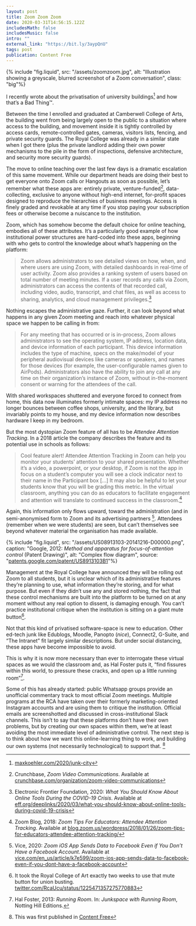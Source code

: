 ```yaml
---
layout: post
title: Zoom Zoom Zoom
date: 2020-03-31T14:56:15.122Z
includesMath: false
includesMusic: false
intro: ""
external_link: "https://bit.ly/3aypQnU"
tags: post
publication: Content Free
---
```


{% include "fig.liquid", src: "/assets/zoomzoom.jpg", alt: "Illustration showing a greyscale, blurred screenshot of a Zoom conversation", class: "big"%}

I recently wrote about the privatisation of university buildings[^1] and how that’s a Bad Thing™.

Between the time I enrolled and graduated at Camberwell College of Arts, the building went from being largely open to the public to a situation where access to the building, and movement inside it is tightly controlled by access cards, remote-controlled gates, cameras, visitors lists, fencing, and private security guards. The Royal College was already in a similar state when I got there (plus the private landlord adding their own power mechanisms to the pile in the form of inspections, defensive architecture, and security more security guards).

The move to online teaching over the last few days is a dramatic escalation of this same movement. While our department heads are doing their best to get everyone onto Zoom calls or Hangouts as soon as possible, let’s remember what these apps are: entirely private, venture-funded[^2], data-collecting, exclusive to anyone without high-end internet, for-profit spaces designed to reproduce the hierarchies of business meetings. Access is finely graded and revokable at any time if you stop paying your subscription fees or otherwise become a nuiscance to the institution.

Zoom, which has somehow become the default choice for online teaching, embodies all of these attributes. It’s a particularly good example of how institutional power structures are hard-coded into these apps, beginning with who gets to control the knowledge about what’s happening on the platform:

> Zoom allows administrators to see detailed views on how, when, and where users are using Zoom, with detailed dashboards in real-time of user activity. Zoom also provides a ranking system of users based on total number of meeting minutes. If a user records any calls via Zoom, administrators can access the contents of that recorded call, including video, audio, transcript, and chat files, as well as access to sharing, analytics, and cloud management privileges.[^3]

Nothing escapes the administrative gaze. Further, it can look beyond what happens in any given Zoom meeting and reach into whatever physical space we happen to be calling in from:

> For any meeting that has occurred or is in-process, Zoom allows administrators to see the operating system, IP address, location data, and device information of each participant. This device information includes the type of machine, specs on the make/model of your peripheral audiovisual devices like cameras or speakers, and names for those devices (for example, the user-configurable names given to AirPods). Administrators also have the ability to join any call at any time on their organization’s instance of Zoom, without in-the-moment consent or warning for the attendees of the call. 

With shared workspaces shuttered and everyone forced to connect from home, this data now illuminates formerly intimate spaces: my IP address no longer bounces between coffee shops, university, and the library, but invariably points to my house, and my device information now describes hardware I keep in my bedroom.

But the most dystopian Zoom feature of all has to be *Attendee Attention Tracking*. In a 2018 article the company describes the feature and its potential use in schools as follows:

> Cool feature alert! Attendee Attention Tracking in Zoom can help you monitor your students’ attention to your shared presentation. Whether it’s a video, a powerpoint, or your desktop, if Zoom is not the app in focus on a student’s computer you will see a clock indicator next to their name in the Participant box […] It may also be helpful to let your students know that you will be grading this metric. In the virtual classroom, anything you can do as educators to facilitate engagement and attention will translate to continued success in the classroom.[^4]

Again, this information only flows upward, toward the administration (and in semi-anonymised form to Zoom and its advertising partners [^5]. Attendees (remember when we were students) are seen, but can’t themselves see beyond whatever material the organisation has made available.

{% include "fig.liquid", src: "/assets/US08913103-20141216-D00000.png", caption: "Google, 2012: *Method and apparatus for focus-of-attention control* (Patent Drawing)", alt: "Complex flow diagram", source: "[patents.google.com/patent/US8913103B1](https://patents.google.com/patent/US8913103B1)"%}

Management at the Royal College have announced they will be rolling out Zoom to all students, but it is unclear which of its administrative features they’re planning to use, what information they’re storing, and for what purpose. But even if they didn’t use any and stored nothing, the fact that these control mechanisms are built into the platform to be turned on at any moment without any real option to dissent, is damaging enough. You can’t practice institutional critique when the institution is sitting on a giant mute button[^6].

Not that this kind of privatised software-space is new to education. Other ed-tech junk like Edublogs, Moodle, Panopto (*nice*), Connect2, G-Suite, and “The Intranet” fit largely similar descriptions. But under social distancing, these apps have become impossible to avoid.

This is why it is now more necessary than ever to interrogate these virtual spaces as we would the classroom and, as Hal Foster puts it, “find fissures within this world, to pressure these cracks, and open up a little running room”[^7].

Some of this has already started: public Whatsapp groups provide an unofficial commentary track to most official Zoom meetings. Multiple programs at the RCA have taken over their formerly marketing-oriented Instagram accounts and are using them to critique the institution. Official emails are screenshotted and discussed in cross-institutional Slack channels. This isn’t to say that these platforms don’t have their own problems, but by creating our own spaces within them, we’re at least avoiding the most immediate level of administrative control. The next step is to think about how we want this online-learning thing to work, and building our own systems (not necessarily technological) to support that. [^8]

[^1]: [maxkoehler.com/2020/junk-city](http://maxkoehler.com/2020/junk-city)
[^2]: Crunchbase, *Zoom Video Communications*. Available at [crunchbase.com/organization/zoom-video-communications](crunchbase.com/organization/zoom-video-communications)
[^3]: Electronic Frontier Foundation, 2020: *What You Should Know About Online Tools During the COVID-19 Crisis*. Available at [eff.org/deeplinks/2020/03/what-you-should-know-about-online-tools-during-covid-19-crisis](eff.org/deeplinks/2020/03/what-you-should-know-about-online-tools-during-covid-19-crisis)
[^4]: Zoom Blog, 2018: *Zoom Tips For Educators: Attendee Attention Tracking*. Available at [blog.zoom.us/wordpress/2018/01/26/zoom-tips-for-educators-attendee-attention-tracking/](blog.zoom.us/wordpress/2018/01/26/zoom-tips-for-educators-attendee-attention-tracking/)
[^5]: Vice, 2020: *Zoom iOS App Sends Data to Facebook Even if You Don’t Have a Facebook Account*. Available at [vice.com/en_us/article/k7e599/zoom-ios-app-sends-data-to-facebook-even-if-you-dont-have-a-facebook-account](vice.com/en_us/article/k7e599/zoom-ios-app-sends-data-to-facebook-even-if-you-dont-have-a-facebook-account)
[^6]: It took the Royal College of Art exactly two weeks to use that mute button for union busting. [twitter.com/RcaUcu/status/1225471357275770883](https://twitter.com/RcaUcu/status/1225471357275770883)
[^7]: Hal Foster, 2013: *Running Room*. In: *Junkspace with Running Room*, Notting Hill Editions.
[^8]: This was first published in [Content Free](http://content-free.net/articles/zoom-zoom-zoom)
